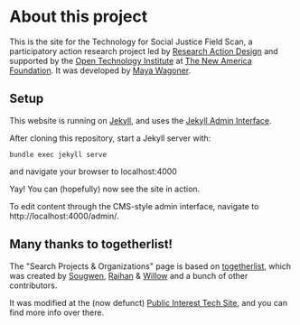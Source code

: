 # About this project

This is the site for the Technology for Social Justice Field Scan, a participatory action research project led by [Research Action Design](http://rad.cat) and supported by the [Open Technology Institute](https://opentechinstitute.org) at [The New America Foundation](https://newamerica.org). It was developed by [Maya Wagoner](https://github.com/mayawagon).

## Setup

This website is running on [Jekyll](https://jekyllrb.com/), and uses the [Jekyll Admin Interface](https://jekyll.github.io/jekyll-admin/).

After cloning this repository, start a Jekyll server with:
	
	bundle exec jekyll serve

and navigate your browser to localhost:4000

Yay! You can (hopefully) now see the site in action.

To edit content through the CMS-style admin interface, navigate to http://localhost:4000/admin/. 

## Many thanks to togetherlist!

The "Search Projects & Organizations" page is based on [togetherlist](http://togetherlist.com/), which was created by [Sougwen](http://twitter.com/sougwen), [Raihan](http://twitter.com/raihan_) & [Willow](http://twitter.com/willowbl00) and a bunch of other contributors.

It was modified at the (now defunct) [Public Interest Tech Site](http://github.com/opentechinstitute/public-interest-tech-site/), and you can find more info over there. 